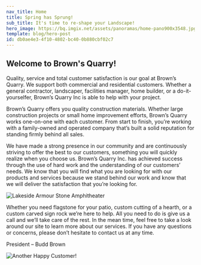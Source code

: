 ```yaml
---
nav_title: Home
title: Spring has Sprung!
sub_title: It's time to re-shape your Landscape!
hero_image: https://bq.imgix.net/assets/panoramas/home-pano900x3548.jpg?fit=crop&w=1300&h=600&q=90&s=2d2b3ae8c65abb1e9579b160ca135257
template: blog/hero-post
id: db0ae4e3-4f10-4802-bc40-0b880cbf02c7
---
```

<h2>Welcome to Brown's Quarry!</h2>
<p>Quality, service and total customer satisfaction is our goal at Brown’s Quarry. We support both commercial and residential customers. Whether a general contractor, landscaper, facilities manager, home builder, or a do-it-yourselfer, Brown’s Quarry Inc is able to help with your project.</p>
<p>Brown’s Quarry offers you quality construction materials. Whether large construction projects or small home improvement efforts, Brown’s Quarry works one-on-one with each customer. From start to finish, you’re working with a family-owned and operated company that’s built a solid reputation for standing firmly behind all sales.</p>
<p>We have made a strong presence in our community and are continuously striving to offer the best to our customers, something you will quickly realize when you choose us. Brown’s Quarry Inc. has achieved success through the use of hard work and the understanding of our customers’ needs. We know that you will find what you are looking for with our products and services because we stand behind our work and know that we will deliver the satisfaction that you’re looking for.</p>
<p>
<img src="https://bq.imgix.net/assets/amphitheater/10-rich.jpg?fit=crop&w=800&h=400&q=90&s=8f59f37255294b18ad6abe3fea293d33" class="captioned" alt="Lakeside Armour Stone Amphitheater" data-action="zoom">
</p>
<p>Whether you need flagstone for your patio, custom cutting of a hearth, or a custom carved sign rock we’re here to help. All you need to do is give us a call and we’ll take care of the rest. In the mean time, feel free to take a look around our site to learn more about our services. If you have any questions or concerns, please don’t hesitate to contact us at any time.</p>
<p>President – Budd Brown</p>
<p>
<img src="https://bq.imgix.net/assets/portfolio/01-0729.jpg?fit=crop&w=800&h=400&q=90&s=d150283184e248bb3fd3143f2c7bbc00" class="captioned" alt="Another Happy Customer!" data-action="zoom">
</p>
